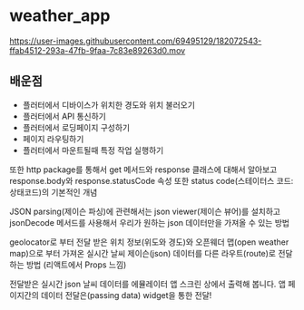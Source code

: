 # weather_app


https://user-images.githubusercontent.com/69495129/182072543-ffab4512-293a-47fb-9faa-7c83e89263d0.mov

## 배운점

- 플러터에서 디바이스가 위치한 경도와 위치 불러오기
- 플러터에서 API 통신하기
- 플러터에서 로딩페이지 구성하기
- 페이지 라우팅하기
- 플러터에서 마운트될때 특정 작업 실행하기

또한 http package를 통해서 get 메서드와 response 클래스에 대해서 알아보고 response.body와 response.statusCode 속성
또한 status code(스테이터스 코드: 상태코드)의 기본적인 개념

JSON parsing(제이슨 파싱)에 관련해서는 json viewer(제이슨 뷰어)를 설치하고 jsonDecode 메서드를 사용해서 우리가 원하는 json 데이터만을 가져올 수 있는 방법

geolocator로 부터 전달 받은 위치 정보(위도와 경도)와  오픈웨더 맵(open weather map)으로 부터 가져온 실시간 날씨 제이슨(json) 데이터를 다른 라우트(route)로 전달하는 방법 (리액트에서 Props 느낌)

전달받은 실시간  json  날씨 데이터를  에뮬레이터 앱 스크린 상에서 출력해 봅니다. 앱 페이지간의 데이터 전달은(passing data) widget을 통한 전달!


